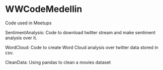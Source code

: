 # WWCodeMedellin
Code used in Meetups

SentimentAnalysis: Code to download twitter stream and make sentiment analysis over it.

WordCloud: Code to create Word Cloud analysis over twitter data stored in csv.

CleanData: Using pandas to clean a movies dataset
